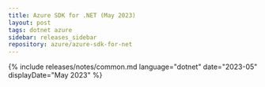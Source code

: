 ```yaml
---
title: Azure SDK for .NET (May 2023)
layout: post
tags: dotnet azure
sidebar: releases_sidebar
repository: azure/azure-sdk-for-net
---
```

{% include releases/notes/common.md language="dotnet" date="2023-05" displayDate="May 2023" %}
